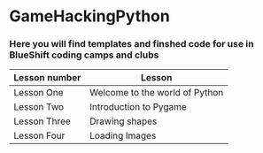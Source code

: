 # GameHackingPython
### Here you will find templates and finshed code for use in BlueShift coding camps and clubs

Lesson number | Lesson
------------- | -------------
Lesson One    | Welcome to the world of Python 
Lesson Two    | Introduction to Pygame
Lesson Three  | Drawing shapes 
Lesson Four   | Loading Images 
